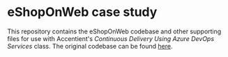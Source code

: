 # eShopOnWeb case study

This repository contains the eShopOnWeb codebase and other supporting files for use with Accentient's *Continuous Delivery Using Azure DevOps Services* class.
The original codebase can be found [here](https://github.com/dotnet-architecture/eShopOnWeb).
